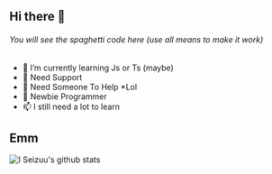 ## Hi there 👋
###### You will see the spaghetti code here (use all means to make it work)

* 🌱 I’m currently learning Js or Ts (maybe)
* 👯 Need Support
* 🤔 Need Someone To Help *Lol
* 💬 Newbie Programmer
* 📫 I still need a lot to learn
## Emm
![I Seizuu's github stats](https://github-readme-stats.vercel.app/api?username=VeguiIzumi&show_icons=true&theme=radical)
<!--
**VeguiIzumi/VeguiIzumi** is a ✨ _special_ ✨ repository because its `README.md` (this file) appears on your GitHub profile.
[![Top Langs](https://github-readme-stats.vercel.app/api/top-langs/?username=veguiizumi&layout=compact&theme=dark)](https://github.com/veguiizumi)
Here are some ideas to get you started:

## 🌱 I’m currently learning Js or Ts (maybe)
## 👯 Need Support
## 🤔 Need Someone To Help *Lol
## 💬 Newbie Programmer
## 📫 I still need a lot to learn
## 😄 Pronouns: ...
## ⚡ Fun fact: ...
-->
